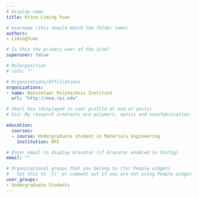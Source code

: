 ```yaml
---
# Display name
title: Krina Liming Yuan

# Username (this should match the folder name)
authors:
- LimingYuan

# Is this the primary user of the site?
superuser: false

# Role/position
# role: ""

# Organizations/Affiliations
organizations:
- name: Rensselaer Polytechnic Institute
  url: "http://mse.rpi.edu"

# Short bio (displayed in user profile at end of posts)
# bio: My research interests are polymers, optics and nanofabrication.

education:
  courses:
  - course: Undergraduate student in Materials Engineering
    institution: RPI

# Enter email to display Gravatar (if Gravatar enabled in Config)
email: ""

# Organizational groups that you belong to (for People widget)
#   Set this to `[]` or comment out if you are not using People widget.
user_groups:
- Undergraduate Students
---
```

